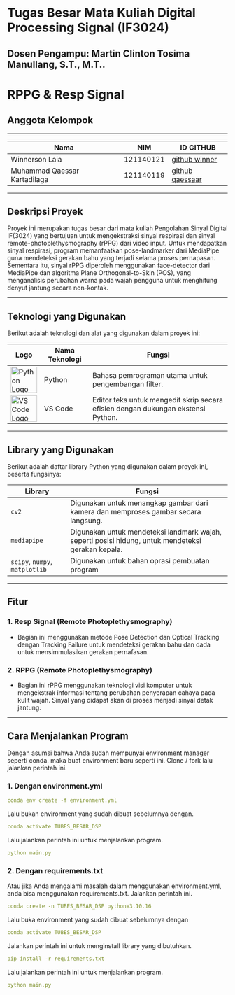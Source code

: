 # Tugas Besar Mata Kuliah Digital Processing Signal (IF3024)

## Dosen Pengampu: **Martin Clinton Tosima Manullang, S.T., M.T..**

# **RPPG & Resp Signal**

## **Anggota Kelompok**

---

| **Nama**                     | **NIM**   | **ID GITHUB**                                                       |
| ---------------------------- | --------- | ------------------------------------------------------------------- |
| Winnerson Laia               | 121140121 | <a href="https://github.com/Winnerson-121140121">github winner </a> |
| Muhammad Qaessar Kartadilaga | 121140119 | <a href="https://github.com/121140119Qaessar">github qaessaar</a>   |

---

## **Deskripsi Proyek**

Proyek ini merupakan tugas besar dari mata kuliah Pengolahan Sinyal Digital IF(3024) yang bertujuan untuk mengekstraksi sinyal respirasi dan sinyal remote-photoplethysmography (rPPG) dari video input.
Untuk mendapatkan sinyal respirasi, program memanfaatkan pose-landmarker dari MediaPipe guna mendeteksi gerakan bahu yang terjadi selama proses pernapasan.
Sementara itu, sinyal rPPG diperoleh menggunakan face-detector dari MediaPipe dan algoritma Plane Orthogonal-to-Skin (POS), yang menganalisis perubahan warna pada wajah pengguna untuk menghitung denyut jantung secara non-kontak.

---

## **Teknologi yang Digunakan**

Berikut adalah teknologi dan alat yang digunakan dalam proyek ini:

| Logo                                                                                                                           | Nama Teknologi | Fungsi                                                                           |
| ------------------------------------------------------------------------------------------------------------------------------ | -------------- | -------------------------------------------------------------------------------- |
| <img src="https://upload.wikimedia.org/wikipedia/commons/c/c3/Python-logo-notext.svg" alt="Python Logo" width="60">            | Python         | Bahasa pemrograman utama untuk pengembangan filter.                              |
| <img src="https://upload.wikimedia.org/wikipedia/commons/9/9a/Visual_Studio_Code_1.35_icon.svg" alt="VS Code Logo" width="60"> | VS Code        | Editor teks untuk mengedit skrip secara efisien dengan dukungan ekstensi Python. |

---

## **Library yang Digunakan**

Berikut adalah daftar library Python yang digunakan dalam proyek ini, beserta fungsinya:

| **Library**                    | **Fungsi**                                                                                         |
| ------------------------------ | -------------------------------------------------------------------------------------------------- |
| `cv2`                          | Digunakan untuk menangkap gambar dari kamera dan memproses gambar secara langsung.                 |
| `mediapipe`                    | Digunakan untuk mendeteksi landmark wajah, seperti posisi hidung, untuk mendeteksi gerakan kepala. |
| `scipy`, `numpy`, `matplotlib` | Digunakan untuk bahan oprasi pembuatan program                                                     |

---

## **Fitur**

### **1. Resp Signal (Remote Photoplethysmography)**

- Bagian ini menggunakan metode Pose Detection dan Optical Tracking dengan Tracking Failure untuk mendeteksi gerakan bahu dan dada untuk mensimmulasikan gerakan pernafasan.

### **2. RPPG (Remote Photoplethysmography)**

- Bagian ini rPPG menggunakan teknologi visi komputer untuk mengekstrak informasi tentang perubahan penyerapan cahaya pada kulit wajah.
  Sinyal yang didapat akan di proses menjadi sinyal detak jantung.

---

## Cara Menjalankan Program

Dengan asumsi bahwa Anda sudah mempunyai environment manager seperti conda. maka buat environment baru seperti ini. Clone / fork lalu jalankan perintah ini.

### 1. Dengan environment.yml

```yaml
conda env create -f environment.yml
```

Lalu bukan environment yang sudah dibuat sebelumnya dengan.

```yaml
conda activate TUBES_BESAR_DSP
```

Lalu jalankan perintah ini untuk menjalankan program.

```yaml
python main.py
```

### 2. Dengan requirements.txt

Atau jika Anda mengalami masalah dalam menggunakan environment.yml, anda bisa menggunakan requirements.txt. Jalankan perintah ini.

```yaml
conda create -n TUBES_BESAR_DSP python=3.10.16
```

Lalu buka environment yang sudah dibuat sebelumnya dengan

```yaml
conda activate TUBES_BESAR_DSP
```

Jalankan perintah ini untuk menginstall library yang dibutuhkan.

```yaml
pip install -r requirements.txt
```

Lalu jalankan perintah ini untuk menjalankan program.

```yaml
python main.py
```
